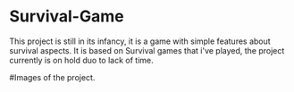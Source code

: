 # Survival-Game
This project is still in its infancy, it is a game with simple features about survival aspects. It is based on Survival games that i've played, the project currently is on hold duo to lack of time.



#Images of the project.
